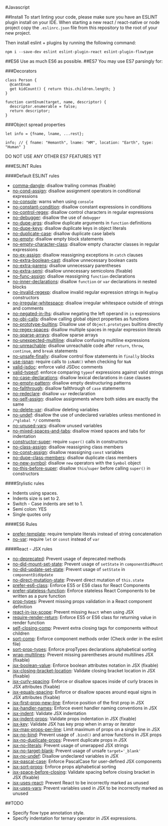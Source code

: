 #Javascript

##Install
To start linting your code, please make sure you have an ESLINT plugin install on your IDE.
When starting a new react / react-native or node project copy the ```.eslinrc.json``` file from this repository to the root of your new project.

Then install eslint + plugins by running the following command:
```
npm i --save-dev eslint eslint-plugin-react eslint-plugin-flowtype
```

##ES6
Use as much ES6 as possible.
##ES7
You may use ES7 parsingly for:

###Decorators

```
class Person {
  @cantEnum
  get kidCount() { return this.children.length; }
}

function cantEnum(target, name, descriptor) {
  descriptor.enumerable = false;
  return descriptor;
}
``` 
###Object spread properties

```
let info = {fname, lname, ...rest};

info; // { fname: "Hemanth", lname: "HM", location: "Earth", type: "Human" }
```

DO NOT USE ANY OTHER ES7 FEATURES YET

###ESLINT Rules

####Default ESLINT rules
* [comma-dangle](http://eslint.org/docs/rules/comma-dangle): disallow trailing commas  (fixable)
* [no-cond-assign](http://eslint.org/docs/rules/no-cond-assign): disallow assignment operators in conditional expressions 
* [no-console](http://eslint.org/docs/rules/no-console): warns when  using `console` 
* [no-constant-condition](http://eslint.org/docs/rules/no-constant-condition): disallow constant expressions in conditions 
* [no-control-regex](http://eslint.org/docs/rules/no-control-regex): disallow control characters in regular expressions 
* [no-debugger](http://eslint.org/docs/rules/no-debugger): disallow the use of `debugger` 
* [no-dupe-args](http://eslint.org/docs/rules/no-dupe-args): disallow duplicate arguments in `function` definitions 
* [no-dupe-keys](http://eslint.org/docs/rules/no-dupe-keys): disallow duplicate keys in object literals 
* [no-duplicate-case](http://eslint.org/docs/rules/no-duplicate-case): disallow duplicate case labels 
* [no-empty](http://eslint.org/docs/rules/no-empty): disallow empty block statements 
* [no-empty-character-class](http://eslint.org/docs/rules/no-empty-character-class): disallow empty character classes in regular expressions 
* [no-ex-assign](http://eslint.org/docs/rules/no-ex-assign): disallow reassigning exceptions in `catch` clauses 
* [no-extra-boolean-cast](http://eslint.org/docs/rules/no-extra-boolean-cast): disallow unnecessary boolean casts 
* [no-extra-parens](http://eslint.org/docs/rules/no-extra-parens): disallow unnecessary parentheses
* [no-extra-semi](http://eslint.org/docs/rules/no-extra-semi): disallow unnecessary semicolons  (fixable)
* [no-func-assign](http://eslint.org/docs/rules/no-func-assign): disallow reassigning `function` declarations 
* [no-inner-declarations](http://eslint.org/docs/rules/no-inner-declarations): disallow `function` or `var` declarations in nested blocks 
* [no-invalid-regexp](http://eslint.org/docs/rules/no-invalid-regexp): disallow invalid regular expression strings in `RegExp` constructors 
* [no-irregular-whitespace](http://eslint.org/docs/rules/no-irregular-whitespace): disallow irregular whitespace outside of strings and comments 
* [no-negated-in-lhs](http://eslint.org/docs/rules/no-negated-in-lhs): disallow negating the left operand in `in` expressions 
* [no-obj-calls](http://eslint.org/docs/rules/no-obj-calls): disallow calling global object properties as functions 
* [no-prototype-builtins](http://eslint.org/docs/rules/no-prototype-builtins): Disallow use of `Object.prototypes` builtins directly
* [no-regex-spaces](http://eslint.org/docs/rules/no-regex-spaces): disallow multiple spaces in regular expression literals 
* [no-sparse-arrays](http://eslint.org/docs/rules/no-sparse-arrays): disallow sparse arrays 
* [no-unexpected-multiline](http://eslint.org/docs/rules/no-unexpected-multiline): disallow confusing multiline expressions 
* [no-unreachable](http://eslint.org/docs/rules/no-unreachable): disallow unreachable code after `return`, `throw`, `continue`, and `break` statements 
* [no-unsafe-finally](http://eslint.org/docs/rules/no-unsafe-finally): disallow control flow statements in `finally` blocks
* [use-isnan](http://eslint.org/docs/rules/use-isnan): require calls to `isNaN()` when checking for `NaN` 
* [valid-jsdoc](http://eslint.org/docs/rules/valid-jsdoc): enforce valid JSDoc comments
* [valid-typeof](http://eslint.org/docs/rules/valid-typeof): enforce comparing `typeof` expressions against valid strings 
* [no-case-declarations](http://eslint.org/docs/rules/no-case-declarations): disallow lexical declarations in case clauses 
* [no-empty-pattern](http://eslint.org/docs/rules/no-empty-pattern): disallow empty destructuring patterns
* [no-fallthrough](http://eslint.org/docs/rules/no-fallthrough): disallow fallthrough of `case` statements
* [no-redeclare](http://eslint.org/docs/rules/no-redeclare): disallow `var` redeclaration
* [no-self-assign](http://eslint.org/docs/rules/no-self-assign): disallow assignments where both sides are exactly the same
* [no-delete-var](http://eslint.org/docs/rules/no-delete-var): disallow deleting variables
* [no-undef](http://eslint.org/docs/rules/no-undef): disallow the use of undeclared variables unless mentioned in `/*global */` comments
* [no-unused-vars](http://eslint.org/docs/rules/no-unused-vars): disallow unused variables
* [no-mixed-spaces-and-tabs](http://eslint.org/docs/rules/no-mixed-spaces-and-tabs): disallow mixed spaces and tabs for indentation
* [constructor-super](http://eslint.org/docs/rules/constructor-super): require `super()` calls in constructors
* [no-class-assign](http://eslint.org/docs/rules/no-class-assign): disallow reassigning class members
* [no-const-assign](http://eslint.org/docs/rules/no-const-assign): disallow reassigning `const` variables
* [no-dupe-class-members](http://eslint.org/docs/rules/no-dupe-class-members): disallow duplicate class members
* [no-new-symbol](http://eslint.org/docs/rules/no-new-symbol): disallow `new` operators with the `Symbol` object
* [no-this-before-super](http://eslint.org/docs/rules/no-this-before-super): disallow `this`/`super` before calling `super()` in constructors

####Stylistic rules
* Indents using spaces.
* Indents size is set to 2.
* Switch - Case indents are set to 1.
* Semi colon: YES
* Single quotes only

####ES6 Rules
* [prefer-template](http://eslint.org/docs/rules/prefer-template): require template literals instead of string concatenation
* [no-var](http://eslint.org/docs/rules/no-var): require `let` or `const` instead of `var`

####React - JSX rules

* [no-deprecated](https://github.com/yannickcr/eslint-plugin-react/blob/master/docs/rules/no-deprecated.md): Prevent usage of deprecated methods
* [no-did-mount-set-state](https://github.com/yannickcr/eslint-plugin-react/blob/master/docs/rules/no-did-mount-set-state.md): Prevent usage of `setState` in `componentDidMount`
* [no-did-update-set-state](https://github.com/yannickcr/eslint-plugin-react/blob/master/docs/rules/no-did-update-set-state.md): Prevent usage of `setState` in `componentDidUpdate`
* [no-direct-mutation-state](https://github.com/yannickcr/eslint-plugin-react/blob/master/docs/rules/no-direct-mutation-state.md): Prevent direct mutation of `this.state`
* [prefer-es6-class](https://github.com/yannickcr/eslint-plugin-react/blob/master/docs/rules/prefer-es6-class.md): Enforce ES5 or ES6 class for React Components
* [prefer-stateless-function](https://github.com/yannickcr/eslint-plugin-react/blob/master/docs/rules/prefer-stateless-function.md): Enforce stateless React Components to be written as a pure function
* [prop-types](https://github.com/yannickcr/eslint-plugin-react/blob/master/docs/rules/prop-types.md): Prevent missing props validation in a React component definition
* [react-in-jsx-scope](https://github.com/yannickcr/eslint-plugin-react/blob/master/docs/rules/react-in-jsx-scope.md): Prevent missing `React` when using JSX
* [require-render-return](https://github.com/yannickcr/eslint-plugin-react/blob/master/docs/rules/require-render-return.md): Enforce ES5 or ES6 class for returning value in render function
* [self-closing-comp](https://github.com/yannickcr/eslint-plugin-react/blob/master/docs/rules/self-closing-comp.md): Prevent extra closing tags for components without children
* [sort-comp](https://github.com/yannickcr/eslint-plugin-react/blob/master/docs/rules/sort-comp.md): Enforce component methods order (Check order in the eslint file)
* [sort-prop-types](https://github.com/yannickcr/eslint-plugin-react/blob/master/docs/rules/sort-prop-types.md): Enforce propTypes declarations alphabetical sorting
* [wrap-multilines](https://github.com/yannickcr/eslint-plugin-react/blob/master/docs/rules/wrap-multilines.md): Prevent missing parentheses around multilines JSX (fixable)
* [jsx-boolean-value](https://github.com/yannickcr/eslint-plugin-react/blob/master/docs/rules/jsx-boolean-value.md): Enforce boolean attributes notation in JSX (fixable)
* [jsx-closing-bracket-location](https://github.com/yannickcr/eslint-plugin-react/blob/master/docs/rules/jsx-closing-bracket-location.md): Validate closing bracket location in JSX (fixable)
* [jsx-curly-spacing](https://github.com/yannickcr/eslint-plugin-react/blob/master/docs/rules/jsx-curly-spacing.md): Enforce or disallow spaces inside of curly braces in JSX attributes (fixable)
* [jsx-equals-spacing](https://github.com/yannickcr/eslint-plugin-react/blob/master/docs/rules/jsx-equals-spacing.md): Enforce or disallow spaces around equal signs in JSX attributes (fixable)
* [jsx-first-prop-new-line](https://github.com/yannickcr/eslint-plugin-react/blob/master/docs/rules/jsx-first-prop-new-line.md): Enforce position of the first prop in JSX
* [jsx-handler-names](https://github.com/yannickcr/eslint-plugin-react/blob/master/docs/rules/jsx-handler-names.md): Enforce event handler naming conventions in JSX
* [jsx-indent](https://github.com/yannickcr/eslint-plugin-react/blob/master/docs/rules/jsx-indent.md): Validate JSX indentation
* [jsx-indent-props](https://github.com/yannickcr/eslint-plugin-react/blob/master/docs/rules/jsx-indent-props.md): Validate props indentation in JSX (fixable)
* [jsx-key](https://github.com/yannickcr/eslint-plugin-react/blob/master/docs/rules/jsx-key.md): Validate JSX has key prop when in array or iterator
* [jsx-max-props-per-line](https://github.com/yannickcr/eslint-plugin-react/blob/master/docs/rules/jsx-max-props-per-line.md): Limit maximum of props on a single line in JSX
* [jsx-no-bind](https://github.com/yannickcr/eslint-plugin-react/blob/master/docs/rules/jsx-no-bind.md): Prevent usage of `.bind()` and arrow functions in JSX props
* [jsx-no-duplicate-props](https://github.com/yannickcr/eslint-plugin-react/blob/master/docs/rules/jsx-no-duplicate-props.md): Prevent duplicate props in JSX
* [jsx-no-literals](https://github.com/yannickcr/eslint-plugin-react/blob/master/docs/rules/jsx-no-literals.md): Prevent usage of unwrapped JSX strings
* [jsx-no-target-blank](https://github.com/yannickcr/eslint-plugin-react/blob/master/docs/rules/jsx-no-target-blank.md): Prevent usage of unsafe `target='_blank'`
* [jsx-no-undef](https://github.com/yannickcr/eslint-plugin-react/blob/master/docs/rules/jsx-no-undef.md): Disallow undeclared variables in JSX
* [jsx-pascal-case](https://github.com/yannickcr/eslint-plugin-react/blob/master/docs/rules/jsx-pascal-case.md): Enforce PascalCase for user-defined JSX components
* [jsx-sort-props](https://github.com/yannickcr/eslint-plugin-react/blob/master/docs/rules/jsx-sort-props.md): Enforce props alphabetical sorting
* [jsx-space-before-closing](https://github.com/yannickcr/eslint-plugin-react/blob/master/docs/rules/jsx-space-before-closing.md): Validate spacing before closing bracket in JSX (fixable)
* [jsx-uses-react](https://github.com/yannickcr/eslint-plugin-react/blob/master/docs/rules/jsx-uses-react.md): Prevent React to be incorrectly marked as unused
* [jsx-uses-vars](https://github.com/yannickcr/eslint-plugin-react/blob/master/docs/rules/jsx-uses-vars.md): Prevent variables used in JSX to be incorrectly marked as unused


##TODO

* Specify flow type annotation style.
* Specify indentation for ternary operator in JSX expressions.